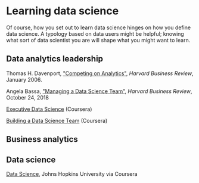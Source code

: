 # Learning data science

Of course, how you set out to learn data science hinges on how you define data science. A typology based on data users might be helpful; knowing what sort of data scientist you are will shape what you might want to learn.


## Data analytics leadership

Thomas H. Davenport, ["Competing on Analytics"](https://hbr.org/2006/01/competing-on-analytics), _Harvard Business Review_, January 2006.

Angela Bassa, ["Managing a Data Science Team"](https://hbr.org/2018/10/managing-a-data-science-team), _Harvard Business Review_, October 24, 2018

[Executive Data Science](https://www.coursera.org/specializations/executive-data-science) (Coursera)

[Building a Data Science Team](https://www.coursera.org/learn/build-data-science-team) (Coursera)


## Business analytics



## Data science

[Data Science](https://www.coursera.org/specializations/jhu-data-science), Johns Hopkins University via Coursera


